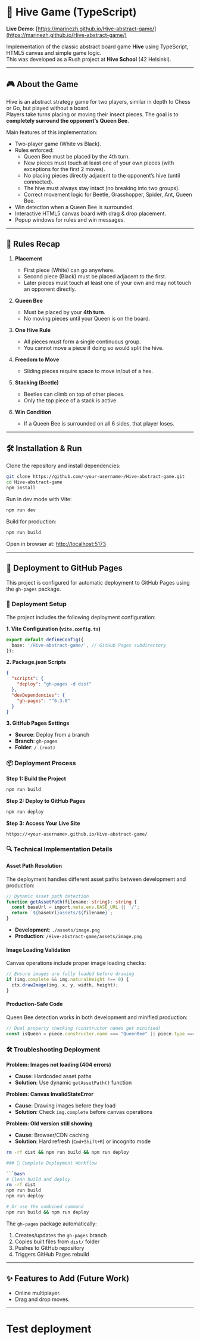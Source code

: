 # 🐝 Hive Game (TypeScript)

**Live Demo**: [https://marinezh.github.io/Hive-abstract-game/](https://marinezh.github.io/Hive-abstract-game/)

Implementation of the classic abstract board game **Hive** using TypeScript, HTML5 canvas and simple game logic.  
This was developed as a Rush project at **Hive School** (42 Helsinki).  

---

## 🎮 About the Game

Hive is an abstract strategy game for two players, similar in depth to Chess or Go, but played without a board.  
Players take turns placing or moving their insect pieces. The goal is to **completely surround the opponent’s Queen Bee**.

Main features of this implementation:
- Two-player game (White vs Black).
- Rules enforced:
  - Queen Bee must be placed by the 4th turn.
  - New pieces must touch at least one of your own pieces (with exceptions for the first 2 moves).
  - No placing pieces directly adjacent to the opponent’s hive (until connected).
  - The hive must always stay intact (no breaking into two groups).
  - Correct movement logic for Beetle, Grasshopper, Spider, Ant, Queen Bee.
- Win detection when a Queen Bee is surrounded.
- Interactive HTML5 canvas board with drag & drop placement.
- Popup windows for rules and win messages.

---

## 📜 Rules Recap

1. **Placement**  
   - First piece (White) can go anywhere.  
   - Second piece (Black) must be placed adjacent to the first.  
   - Later pieces must touch at least one of your own and may not touch an opponent directly.  

2. **Queen Bee**  
   - Must be placed by your **4th turn**.  
   - No moving pieces until your Queen is on the board.  

3. **One Hive Rule**  
   - All pieces must form a single continuous group.  
   - You cannot move a piece if doing so would split the hive.  

4. **Freedom to Move**  
   - Sliding pieces require space to move in/out of a hex.  

5. **Stacking (Beetle)**  
   - Beetles can climb on top of other pieces.  
   - Only the top piece of a stack is active.  

6. **Win Condition**  
   - If a Queen Bee is surrounded on all 6 sides, that player loses.  

---

## 🛠️ Installation & Run

Clone the repository and install dependencies:

```bash
git clone https://github.com/<your-username>/Hive-abstract-game.git
cd Hive-abstract-game
npm install
```

Run in dev mode with Vite:

```bash
npm run dev
```

Build for production:

```bash
npm run build
```

Open in browser at: [http://localhost:5173](http://localhost:5173)

---

## 🚀 Deployment to GitHub Pages

This project is configured for automatic deployment to GitHub Pages using the `gh-pages` package.

### 🔧 Deployment Setup

The project includes the following deployment configuration:

**1. Vite Configuration (`vite.config.ts`)**
```typescript
export default defineConfig({
  base: '/Hive-abstract-game/', // GitHub Pages subdirectory
});
```

**2. Package.json Scripts**
```json
{
  "scripts": {
    "deploy": "gh-pages -d dist"
  },
  "devDependencies": {
    "gh-pages": "^6.3.0"
  }
}
```

**3. GitHub Pages Settings**
- **Source**: Deploy from a branch
- **Branch**: `gh-pages`
- **Folder**: `/ (root)`

### 📦 Deployment Process

**Step 1: Build the Project**
```bash
npm run build
```

**Step 2: Deploy to GitHub Pages**
```bash
npm run deploy
```

**Step 3: Access Your Live Site**
```
https://<your-username>.github.io/Hive-abstract-game/
```

### 🔍 Technical Implementation Details

#### Asset Path Resolution
The deployment handles different asset paths between development and production:

```typescript
// Dynamic asset path detection
function getAssetPath(filename: string): string {
  const baseUrl = import.meta.env.BASE_URL || '/';
  return `${baseUrl}assets/${filename}`;
}
```

- **Development**: `./assets/image.png`
- **Production**: `/Hive-abstract-game/assets/image.png`

#### Image Loading Validation
Canvas operations include proper image loading checks:

```typescript
// Ensure images are fully loaded before drawing
if (img.complete && img.naturalHeight !== 0) {
  ctx.drawImage(img, x, y, width, height);
}
```

#### Production-Safe Code
Queen Bee detection works in both development and minified production:

```typescript
// Dual property checking (constructor names get minified)
const isQueen = piece.constructor.name === "QueenBee" || piece.type === "bee";
```

### 🛠️ Troubleshooting Deployment

**Problem: Images not loading (404 errors)**
- **Cause**: Hardcoded asset paths
- **Solution**: Use dynamic `getAssetPath()` function

**Problem: Canvas InvalidStateError**
- **Cause**: Drawing images before they load
- **Solution**: Check `img.complete` before canvas operations

**Problem: Old version still showing**
- **Cause**: Browser/CDN caching
- **Solution**: Hard refresh (`Cmd+Shift+R`) or incognito mode
```bash
rm -rf dist && npm run build && npm run deploy

### 🔄 Complete Deployment Workflow

```bash
# Clean build and deploy
rm -rf dist
npm run build
npm run deploy

# Or use the combined command
npm run build && npm run deploy
```

The `gh-pages` package automatically:
1. Creates/updates the `gh-pages` branch
2. Copies built files from `dist/` folder
3. Pushes to GitHub repository
4. Triggers GitHub Pages rebuild

---

## ✨ Features to Add (Future Work)

- Online multiplayer.  
- Drag and drop moves.  

---
# Test deployment
